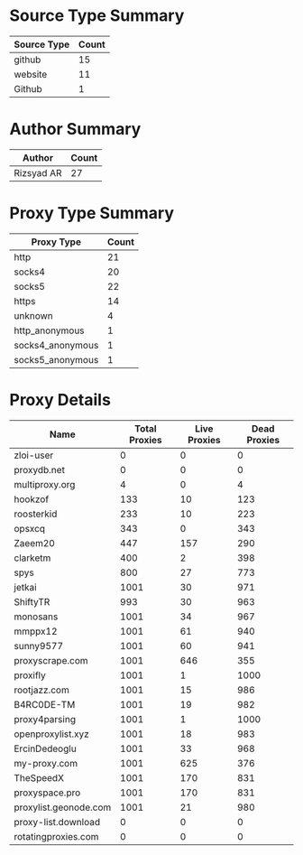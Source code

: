 # Source Type Summary

| Source Type | Count |
|-------------|-------|
| github | 15 |
| website | 11 |
| Github | 1 |


# Author Summary

| Author | Count |
|--------|-------|
| Rizsyad AR | 27 |


# Proxy Type Summary

| Proxy Type | Count |
|------------|-------|
| http | 21 |
| socks4 | 20 |
| socks5 | 22 |
| https | 14 |
| unknown | 4 |
| http_anonymous | 1 |
| socks4_anonymous | 1 |
| socks5_anonymous | 1 |


# Proxy Details

| Name | Total Proxies | Live Proxies | Dead Proxies |
|------|---------------|--------------|---------------|
| zloi-user | 0 | 0 | 0 |
| proxydb.net | 0 | 0 | 0 |
| multiproxy.org | 4 | 0 | 4 |
| hookzof | 133 | 10 | 123 |
| roosterkid | 233 | 10 | 223 |
| opsxcq | 343 | 0 | 343 |
| Zaeem20 | 447 | 157 | 290 |
| clarketm | 400 | 2 | 398 |
| spys | 800 | 27 | 773 |
| jetkai | 1001 | 30 | 971 |
| ShiftyTR | 993 | 30 | 963 |
| monosans | 1001 | 34 | 967 |
| mmppx12 | 1001 | 61 | 940 |
| sunny9577 | 1001 | 60 | 941 |
| proxyscrape.com | 1001 | 646 | 355 |
| proxifly | 1001 | 1 | 1000 |
| rootjazz.com | 1001 | 15 | 986 |
| B4RC0DE-TM | 1001 | 19 | 982 |
| proxy4parsing | 1001 | 1 | 1000 |
| openproxylist.xyz | 1001 | 18 | 983 |
| ErcinDedeoglu | 1001 | 33 | 968 |
| my-proxy.com | 1001 | 625 | 376 |
| TheSpeedX | 1001 | 170 | 831 |
| proxyspace.pro | 1001 | 170 | 831 |
| proxylist.geonode.com | 1001 | 21 | 980 |
| proxy-list.download | 0 | 0 | 0 |
| rotatingproxies.com | 0 | 0 | 0 |

